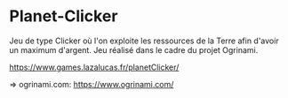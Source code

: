 # Planet-Clicker
Jeu de type Clicker où l'on exploite les ressources de la Terre afin d'avoir un maximum d'argent.
Jeu réalisé dans le cadre du projet Ogrinami.

https://www.games.lazalucas.fr/planetClicker/

=> ogrinami.com: https://www.ogrinami.com/
